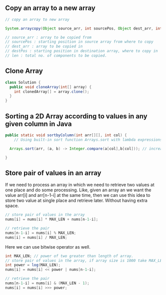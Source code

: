 ## Copy an array to a new array

```java
// copy an array to new array

System.arraycopy(Object source_arr, int sourcePos, Object dest_arr, int destPos, int len)

// source_arr : array to be copied from
// sourcePos : starting position in source array from where to copy
// dest_arr : array to be copied in
// destPos : starting position in destination array, where to copy in
// len : total no. of components to be copied.
```

## Clone Array

```java
class Solution {
  public void cloneArray(int[] array) {
    int clonedArray[] = array.clone();
  }
}
```

## Sorting a 2D Array according to values in any given column in Java

```java
public static void sortbyColumn(int arr[][], int col) {
    // Using built-in sort function Arrays.sort with lambda expressions

  Arrays.sort(arr, (a, b) -> Integer.compare(a[col],b[col])); // increasing order

}
```

## Store pair of values in an array

If we need to process an array in which we need to retrieve two values at one place and do some processing. Like, given an array an we want the value arr[i] and arr[n-1-i] at the same time, then we can use this idea to store two value at single place and retrieve later. Without having extra space.

```java
// store pair of values in the array
nums[i] = nums[i] * MAX_LEN + nums[n-1-i];

// retrieve the pair
nums[n-1-i] = nums[i] % MAX_LEN;
nums[i] = nums[i] / MAX_LEN;
```

Here we can use bitwise operator as well.

```java
int MAX_LEN; // power of two greater than length of array.
// store pair of values in the array, if array size is 1000 take MAX_LEN = 1024 and hence power = 10.
int power = log(MAX_LEN);
nums[i] = nums[i] << power | nums[n-1-i];

// retrieve the pair
nums[n-1-i] = nums[i] & (MAX_LEN - 1);
nums[i] = nums[i] >>> power;
```